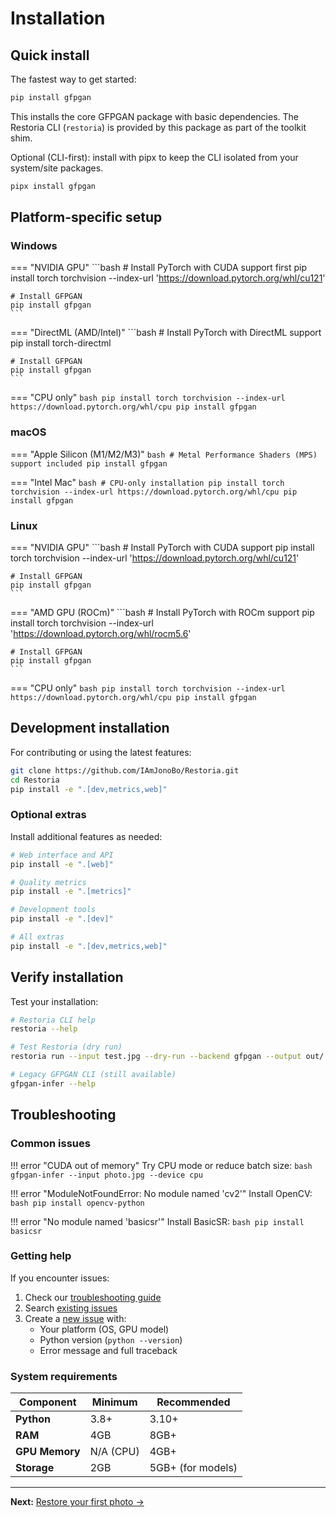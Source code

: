 # Installation

<!-- markdownlint-disable MD034 MD046 -->

## Quick install

The fastest way to get started:

```bash
pip install gfpgan
```

This installs the core GFPGAN package with basic dependencies. The Restoria
CLI (`restoria`) is provided by this package as part of the toolkit shim.

Optional (CLI-first): install with pipx to keep the CLI isolated from your
system/site packages.

```bash
pipx install gfpgan
```

## Platform-specific setup

### Windows

=== "NVIDIA GPU"
    ```bash
    # Install PyTorch with CUDA support first
    pip install torch torchvision --index-url 'https://download.pytorch.org/whl/cu121'

    # Install GFPGAN
    pip install gfpgan
    ```

=== "DirectML (AMD/Intel)"
    ```bash
    # Install PyTorch with DirectML support
    pip install torch-directml

    # Install GFPGAN
    pip install gfpgan
    ```

=== "CPU only"
    ```bash
    pip install torch torchvision --index-url https://download.pytorch.org/whl/cpu
    pip install gfpgan
    ```

### macOS

=== "Apple Silicon (M1/M2/M3)"
    ```bash
    # Metal Performance Shaders (MPS) support included
    pip install gfpgan
    ```

=== "Intel Mac"
    ```bash
    # CPU-only installation
    pip install torch torchvision --index-url https://download.pytorch.org/whl/cpu
    pip install gfpgan
    ```

### Linux

=== "NVIDIA GPU"
    ```bash
    # Install PyTorch with CUDA support
    pip install torch torchvision --index-url 'https://download.pytorch.org/whl/cu121'

    # Install GFPGAN
    pip install gfpgan
    ```

=== "AMD GPU (ROCm)"
    ```bash
    # Install PyTorch with ROCm support
    pip install torch torchvision --index-url 'https://download.pytorch.org/whl/rocm5.6'

    # Install GFPGAN
    pip install gfpgan
    ```

=== "CPU only"
    ```bash
    pip install torch torchvision --index-url https://download.pytorch.org/whl/cpu
    pip install gfpgan
    ```

## Development installation

For contributing or using the latest features:

```bash
git clone https://github.com/IAmJonoBo/Restoria.git
cd Restoria
pip install -e ".[dev,metrics,web]"
```

### Optional extras

Install additional features as needed:

```bash
# Web interface and API
pip install -e ".[web]"

# Quality metrics
pip install -e ".[metrics]"

# Development tools
pip install -e ".[dev]"

# All extras
pip install -e ".[dev,metrics,web]"
```

## Verify installation

Test your installation:

```bash
# Restoria CLI help
restoria --help

# Test Restoria (dry run)
restoria run --input test.jpg --dry-run --backend gfpgan --output out/

# Legacy GFPGAN CLI (still available)
gfpgan-infer --help
```

## Troubleshooting

### Common issues

!!! error "CUDA out of memory"
    Try CPU mode or reduce batch size:
    ```bash
    gfpgan-infer --input photo.jpg --device cpu
    ```

!!! error "ModuleNotFoundError: No module named 'cv2'"
    Install OpenCV:
    ```bash
    pip install opencv-python
    ```

!!! error "No module named 'basicsr'"
    Install BasicSR:
    ```bash
    pip install basicsr
    ```

### Getting help

If you encounter issues:

1. Check our [troubleshooting guide](../troubleshooting.md)
2. Search [existing issues](https://github.com/IAmJonoBo/Restoria/issues)
3. Create a [new issue](https://github.com/IAmJonoBo/Restoria/issues/new) with:
   - Your platform (OS, GPU model)
   - Python version (`python --version`)
   - Error message and full traceback

### System requirements

| Component | Minimum | Recommended |
|-----------|---------|-------------|
| **Python** | 3.8+ | 3.10+ |
| **RAM** | 4GB | 8GB+ |
| **GPU Memory** | N/A (CPU) | 4GB+ |
| **Storage** | 2GB | 5GB+ (for models) |

---

**Next:** [Restore your first photo →](../guides/restore-a-photo.md)
